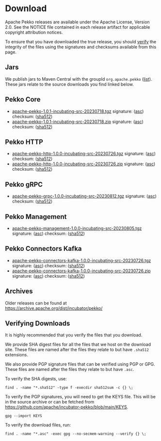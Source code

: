 # Download

Apache Pekko releases are available under the Apache License, Version 2.0.
See the NOTICE file contained in each release artifact for applicable copyright attribution notices.

To ensure that you have downloaded the true release, you should [verify](#verifying-downloads) the integrity of the
files using the signatures and checksums available from this page.

## Jars

We publish jars to Maven Central with the groupId `org.apache.pekko` ([list](https://mvnrepository.com/artifact/org.apache.pekko)).
These jars relate to the source downloads you find linked below.

## Pekko Core

* [apache-pekko-1.0.1-incubating-src-20230718.tgz](https://www.apache.org/dyn/closer.lua/incubator/pekko/1.0.1/apache-pekko-1.0.1-incubating-src-20230718.tgz) signature: ([asc](https://dlcdn.apache.org/incubator/pekko/1.0.1/apache-pekko-1.0.1-incubating-src-20230718.tgz.asc)) checksum: ([sha512](https://dlcdn.apache.org/incubator/pekko/1.0.1/apache-pekko-1.0.1-incubating-src-20230718.tgz.sha512))            
* [apache-pekko-1.0.1-incubating-src-20230718.zip](https://www.apache.org/dyn/closer.lua/incubator/pekko/1.0.1/apache-pekko-1.0.1-incubating-src-20230718.zip) signature: ([asc](https://dlcdn.apache.org/incubator/pekko/1.0.1/apache-pekko-1.0.1-incubating-src-20230718.zip.asc)) checksum: ([sha512](https://dlcdn.apache.org/incubator/pekko/1.0.1/apache-pekko-1.0.1-incubating-src-20230718.zip.sha512))

## Pekko HTTP

* [apache-pekko-http-1.0.0-incubating-src-20230726.tgz](https://www.apache.org/dyn/closer.lua/incubator/pekko/HTTP-1.0.0/apache-pekko-http-1.0.0-incubating-src-20230726.tgz) signature: ([asc](https://dlcdn.apache.org/incubator/pekko/HTTP-1.0.0/apache-pekko-http-1.0.0-incubating-src-20230726.tgz.asc)) checksum: ([sha512](https://dlcdn.apache.org/incubator/pekko/HTTP-1.0.0/apache-pekko-http-1.0.0-incubating-src-20230726.tgz.sha512))
* [apache-pekko-http-1.0.0-incubating-src-20230726.zip](https://www.apache.org/dyn/closer.lua/incubator/pekko/HTTP-1.0.0/apache-pekko-http-1.0.0-incubating-src-20230726.zip) signature: ([asc](https://dlcdn.apache.org/incubator/pekko/HTTP-1.0.0/apache-pekko-http-1.0.0-incubating-src-20230726.zip.asc)) checksum: ([sha512](https://dlcdn.apache.org/incubator/pekko/HTTP-1.0.0/apache-pekko-http-1.0.0-incubating-src-20230726.zip.sha512))

## Pekko gRPC

* [apache-pekko-grpc-1.0.0-incubating-src-20230812.tgz](https://www.apache.org/dyn/closer.lua/incubator/pekko/GRPC-1.0.0/apache-pekko-grpc-1.0.0-incubating-src-20230812.tgz) signature: ([asc](https://dlcdn.apache.org/incubator/pekko/GRPC-1.0.0/apache-pekko-grpc-1.0.0-incubating-src-20230812.tgz.asc)) checksum: ([sha512](https://dlcdn.apache.org/incubator/pekko/GRPC-1.0.0/apache-pekko-grpc-1.0.0-incubating-src-20230812.tgz.sha512))

## Pekko Management

* [apache-pekko-management-1.0.0-incubating-src-20230805.tgz](https://www.apache.org/dyn/closer.lua/incubator/pekko/MANAGEMENT-1.0.0/apache-pekko-management-1.0.0-incubating-src-20230805.tgz) signature: ([asc](https://dlcdn.apache.org/incubator/pekko/MANAGEMENT-1.0.0/apache-pekko-management-1.0.0-incubating-src-20230805.tgz.asc)) checksum: ([sha512](https://dlcdn.apache.org/incubator/pekko/MANAGEMENT-1.0.0/apache-pekko-management-1.0.0-incubating-src-20230805.tgz.sha512))

## Pekko Connectors Kafka

* [apache-pekko-connectors-kafka-1.0.0-incubating-src-20230726.tgz](https://www.apache.org/dyn/closer.lua/incubator/pekko/CONNECTORS-KAFKA-1.0.0/apache-pekko-connectors-kafka-1.0.0-incubating-src-20230726.tgz) signature: ([asc](https://dlcdn.apache.org/incubator/pekko/CONNECTORS-KAFKA-1.0.0/apache-pekko-connectors-kafka-1.0.0-incubating-src-20230726.tgz.asc)) checksum: ([sha512](https://dlcdn.apache.org/incubator/pekko/CONNECTORS-KAFKA-1.0.0/apache-pekko-connectors-kafka-1.0.0-incubating-src-20230726.tgz.sha512))
* [apache-pekko-connectors-kafka-1.0.0-incubating-src-20230726.zip](https://www.apache.org/dyn/closer.lua/incubator/pekko/CONNECTORS-KAFKA-1.0.0/apache-pekko-connectors-kafka-1.0.0-incubating-src-20230726.zip) signature: ([asc](https://dlcdn.apache.org/incubator/pekko/CONNECTORS-KAFKA-1.0.0/apache-pekko-connectors-kafka-1.0.0-incubating-src-20230726.zip.asc)) checksum: ([sha512](https://dlcdn.apache.org/incubator/pekko/CONNECTORS-KAFKA-1.0.0/apache-pekko-connectors-kafka-1.0.0-incubating-src-20230726.zip.sha512))

## Archives

Older releases can be found at https://archive.apache.org/dist/incubator/pekko/

## Verifying Downloads

It is highly recommended that you verify the files that you download.

We provide SHA digest files for all the files that we host on the download site. These files 
are named after the files they relate to but have `.sha512` extensions.

We also provide PGP signature files that can be verified using PGP or GPG. These files
are named after the files they relate to but have `.asc`.

To verify the SHA digests, use:
```
find . -name "*.sha512" -type f -execdir sha512sum -c {} \;
```

To verify the PGP signatures, you will need to get the KEYS file. This will be in the source archive
or can be fetched from https://github.com/apache/incubator-pekko/blob/main/KEYS.

```
gpg --import KEYS
```

To verify the download files, run:
```
find . -name "*.asc" -exec gpg --no-secmem-warning --verify {} \;
```

